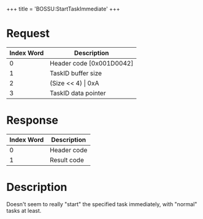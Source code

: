 +++
title = 'BOSSU:StartTaskImmediate'
+++

# Request

| Index Word | Description                |
|------------|----------------------------|
| 0          | Header code \[0x001D0042\] |
| 1          | TaskID buffer size         |
| 2          | (Size \<\< 4) \| 0xA       |
| 3          | TaskID data pointer        |

# Response

| Index Word | Description |
|------------|-------------|
| 0          | Header code |
| 1          | Result code |

# Description

Doesn't seem to really "start" the specified task immediately, with "normal" tasks at least.
